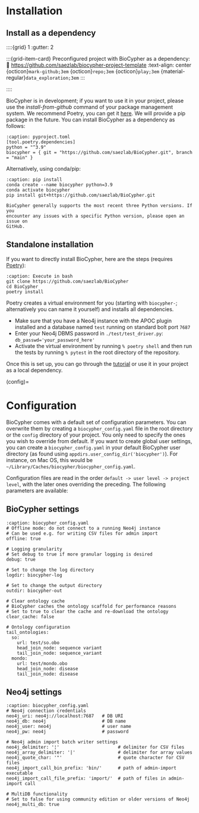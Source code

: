 # Installation
## Install as a dependency

::::{grid} 1
:gutter: 2

:::{grid-item-card} Preconfigured project with BioCypher as a dependency:
:link: https://github.com/saezlab/biocypher-project-template
:text-align: center
{octicon}`mark-github;3em` {octicon}`repo;3em` {octicon}`play;3em` {material-regular}`data_exploration;3em`
:::

::::

BioCypher is in development; if you want to use it in your project, please use
the *install-from-github* command of your package management system. We
recommend Poetry, you can get it
[here](https://python-poetry.org/docs/#installation). We
will provide a pip package in the future. You can install BioCypher as a
dependency as follows:

```{code-block} yaml
:caption: pyproject.toml
[tool.poetry.dependencies]
python = "^3.9"
biocypher = { git = "https://github.com/saezlab/BioCypher.git", branch = "main" }
```

Alternatively, using conda/pip:

```{code-block} bash
:caption: pip install
conda create --name biocypher python=3.9
conda activate biocypher
pip install git+https://github.com/saezlab/BioCypher.git
```

```{note}
BioCypher generally supports the most recent three Python versions. If you
encounter any issues with a specific Python version, please open an issue on
GitHub.
```

## Standalone installation
If you want to directly install BioCypher, here are the steps (requires
[Poetry](https://python-poetry.org/docs/#installation)):

```{code-block} bash
:caption: Execute in bash
git clone https://github.com/saezlab/BioCypher
cd BioCypher
poetry install
```

Poetry creates a virtual environment for you (starting with `biocypher-`;
alternatively you can name it yourself) and installs all dependencies.

* Make sure that you have a Neo4j instance with the APOC plugin installed and a database named `test` running on standard bolt port `7687`
* Enter your Neo4j DBMS password in `./test/test_driver.py`: `db_passwd='your_password_here'`
* Activate the virtual environment by running `% poetry shell` and then run the tests by running `% pytest` in the root directory of the repository.

Once this is set up, you can go through the [tutorial](tutorial) or use it in your project as a local dependency.

(config)=
# Configuration
BioCypher comes with a default set of configuration parameters. You can
overwrite them by creating a `biocypher_config.yaml` file in the root directory
or the `config` directory of your project. You only need to specify the ones you
wish to override from default. If you want to create global user settings, you
can create a `biocypher_config.yaml` in your default BioCypher user directory
(as found using `appdirs.user_config_dir('biocypher')`). For instance, on Mac
OS, this would be `~/Library/Caches/biocypher/biocypher_config.yaml`.

Configuration files are read in the order `default -> user level -> project
level`, with the later ones overriding the preceding. The following parameters
are available:

## BioCypher settings
```{code-block} yaml
:caption: biocypher_config.yaml
# Offline mode: do not connect to a running Neo4j instance
# Can be used e.g. for writing CSV files for admin import
offline: true

# Logging granularity
# Set debug to true if more granular logging is desired
debug: true

# Set to change the log directory
logdir: biocypher-log

# Set to change the output directory
outdir: biocypher-out

# Clear ontology cache
# BioCypher caches the ontology scaffold for performance reasons
# Set to true to clear the cache and re-download the ontology
clear_cache: false

# Ontology configuration
tail_ontologies:
  so:
    url: test/so.obo
    head_join_node: sequence variant
    tail_join_node: sequence_variant
  mondo:
    url: test/mondo.obo
    head_join_node: disease
    tail_join_node: disease
```

## Neo4j settings
```{code-block} yaml
:caption: biocypher_config.yaml
# Neo4j connection credentials
neo4j_uri: neo4j://localhost:7687   # DB URI
neo4j_db: neo4j                     # DB name
neo4j_user: neo4j                   # user name
neo4j_pw: neo4j                     # password

# Neo4j admin import batch writer settings
neo4j_delimiter: '¦'                      # delimiter for CSV files
neo4j_array_delimiter: '|'                # delimiter for array values
neo4j_quote_char: '"'                     # quote character for CSV files
neo4j_import_call_bin_prefix: 'bin/'      # path of admin-import executable
neo4j_import_call_file_prefix: 'import/'  # path of files in admin-import call

# MultiDB functionality
# Set to false for using community edition or older versions of Neo4j
neo4j_multi_db: true
```
